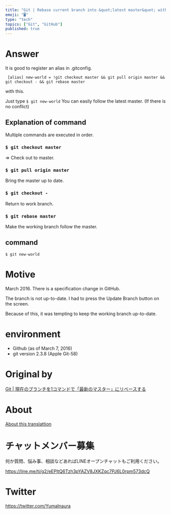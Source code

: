 ```yaml
---
title: "Git | Rebase current branch into &quot;latest master&quot; with one co"
emoji: "🖥"
type: "tech"
topics: ["Git", "GitHub"]
published: true
---
```


# Answer 

It is good to register an alias in .gitconfig.

     [alias] new-world = !git checkout master && git pull origin master && git checkout - && git rebase master 

with this.

Just type `$ git new-world` You can easily follow the latest master. (If there is no conflict)

## Explanation of command 

Multiple commands are executed in order.

### `$ git checkout master` 
 

=\> Check out to master.

### `$ git pull origin master` 
 

Bring the master up to date.

### `$ git checkout -` 
 

Return to work branch.

### `$ git rebase master` 
 

Make the working branch follow the master.

## command 

`$ git new-world`

 
# Motive 

March 2016. There is a specification change in GitHub.

The branch is not up-to-date. I had to press the Update Branch button on the screen.

Because of this, it was tempting to keep the working branch up-to-date.

# environment 

- Github (as of March 7, 2016) 
- git version 2.3.8 (Apple Git-58) 


# Original by
[Git | 現在のブランチを1コマンドで「最新のマスター」にリベースする](https://qiita.com/Yinaura/items/562b09ec4c7ad93ed2ab)

# About

[About this translattion](https://qiita.com/YumaInaura/items/7f6fd1e9310a6816469a)








<!-- Update From Qiita API -->

# チャットメンバー募集


何か質問、悩み事、相談などあればLINEオープンチャットもご利用ください。

https://line.me/ti/g2/eEPltQ6Tzh3pYAZV8JXKZqc7PJ6L0rpm573dcQ





# Twitter


https://twitter.com/YumaInaura


<!-- Update From Qiita API -->


